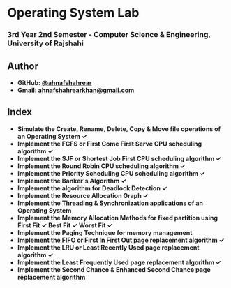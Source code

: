 # Operating System Lab
### 3rd Year 2nd Semester - Computer Science & Engineering, University of Rajshahi


## Author
- **GitHub: [@ahnafshahrear](https://github.com/ahnafshahrear)**
- **Gmail: ahnafshahrearkhan@gmail.com**

## Index
- **Simulate the Create, Rename, Delete, Copy & Move file operations of an Operating System ✓**
- **Implement the FCFS or First Come First Serve CPU scheduling algorithm ✓**
- **Implement the SJF or Shortest Job First CPU scheduling algorithm ✓**
- **Implement the Round Robin CPU scheduling algorithm ✓**
- **Implement the Priority Scheduling CPU scheduling algorithm ✓**
- **Implement the Banker's Algorithm ✓**
- **Implement the algorithm for Deadlock Detection ✓**
- **Implement the Resource Allocation Graph ✓**
- **Implement the Threading & Synchronization applications of an Operating System**
- **Implement the Memory Allocation Methods for fixed partition using First Fit ✓ Best Fit ✓ Worst Fit ✓**
- **Implement the Paging Technique for memory management**
- **Implement the FIFO or First In First Out page replacement algorithm ✓**
- **Implement the LRU or Least Recently Used page replacement algorithm ✓**
- **Implement the Least Frequently Used page replacement algorithm ✓**
- **Implement the Second Chance & Enhanced Second Chance page replacement algorithm**
